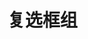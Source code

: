 <!--
 * @Author: yuliangyang
 * @Date: 2020-06-06 15:12:13
 * @LastEditTime: 2020-06-06 15:12:27
 * @LastEditors: Please set LastEditors
 * @Description: In User Settings Edit
 * @FilePath: /tdesign-mobile-vue/src/check-group/check-group.md
--> 
# 复选框组
